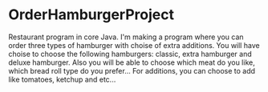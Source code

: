 # OrderHamburgerProject

Restaurant program in core Java. 
I'm making a program where you can order three types of hamburger with choise of extra additions. 
You will have choise to choose the following hamburgers: classic, extra hamburger and deluxe hamburger. 
Also you will be able to choose which meat do you like, which bread roll type do you prefer... 
For additions, you can choose to add like tomatoes, ketchup and etc...
